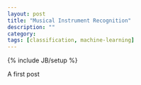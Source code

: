 ```yaml
---
layout: post
title: "Musical Instrument Recognition"
description: ""
category: 
tags: [classification, machine-learning]
---
```

{% include JB/setup %}

A first post

